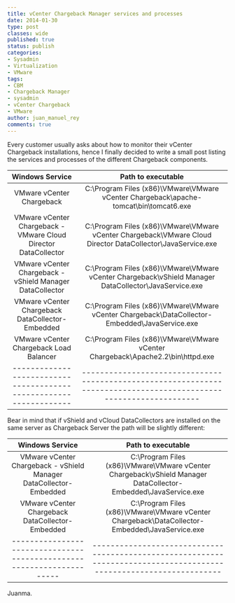```yaml
---
title: vCenter Chargeback Manager services and processes
date: 2014-01-30
type: post
classes: wide
published: true
status: publish
categories:
- Sysadmin
- Virtualization
- VMware
tags:
- CBM
- Chargeback Manager
- sysadmin
- vCenter Chargeback
- VMware
author: juan_manuel_rey
comments: true
---
```


Every customer usually asks about how to monitor their vCenter Chargeback installations, hence I finally decided to write a small post listing the services and processes of the different Chargeback components.

 | **Windows Service**                                            |  **Path to executable** |
:---------------------------------------------------------------: | :------------------------------------------------------------------------------------------------------------------:
VMware vCenter Chargeback                                         | C:\\Program Files (x86)\\VMware\\VMware vCenter Chargeback\\apache-tomcat\\bin\\tomcat6.exe
VMware vCenter Chargeback - VMware Cloud Director DataCollector   | C:\\Program Files (x86)\\VMware\\VMware vCenter Chargeback\\VMware Cloud Director DataCollector\\JavaService.exe
VMware vCenter Chargeback - vShield Manager DataCollector         | C:\\Program Files (x86)\\VMware\\VMware vCenter Chargeback\\vShield Manager DataCollector\\JavaService.exe
VMware vCenter Chargeback DataCollector-Embedded                  | C:\\Program Files (x86)\\VMware\\VMware vCenter Chargeback\\DataCollector-Embedded\\JavaService.exe
VMware vCenter Chargeback Load Balancer                           | C:\\Program Files (x86)\\VMware\\VMware vCenter Chargeback\\Apache2.2\\bin\\httpd.exe
----------------------------------------------------------------- | ------------------------------------------------------------------------------------------------------------------

Bear in mind that if vShield and vCloud DataCollectors are installed on the same server as Chargeback Server the path will be slightly different:

 | **Windows Service**                                                 |  **Path to executable** |
:--------------------------------------------------------------------: | :------------------------------------------------------------------------------------------------------------------:
VMware vCenter Chargeback - vShield Manager DataCollector-Embedded     | C:\\Program Files (x86)\\VMware\\VMware vCenter Chargeback\\vShield Manager DataCollector-Embedded\\JavaService.exe
VMware vCenter Chargeback DataCollector-Embedded                       | C:\\Program Files (x86)\\VMware\\VMware vCenter Chargeback\\DataCollector-Embedded\\JavaService.exe
---------------------------------------------------------------------  | -------------------------------------------------------------------------------------------------------------------

Juanma.
